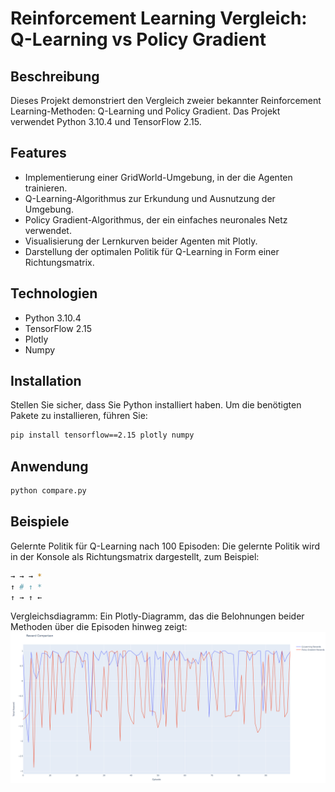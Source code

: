 # Reinforcement Learning Vergleich: Q-Learning vs Policy Gradient

## Beschreibung

Dieses Projekt demonstriert den Vergleich zweier bekannter Reinforcement Learning-Methoden: Q-Learning und Policy Gradient. Das Projekt verwendet Python 3.10.4 und TensorFlow 2.15.

## Features

- Implementierung einer GridWorld-Umgebung, in der die Agenten trainieren.
- Q-Learning-Algorithmus zur Erkundung und Ausnutzung der Umgebung.
- Policy Gradient-Algorithmus, der ein einfaches neuronales Netz verwendet.
- Visualisierung der Lernkurven beider Agenten mit Plotly.
- Darstellung der optimalen Politik für Q-Learning in Form einer Richtungsmatrix.

## Technologien

- Python 3.10.4
- TensorFlow 2.15
- Plotly
- Numpy 

## Installation

Stellen Sie sicher, dass Sie Python installiert haben. Um die benötigten Pakete zu installieren, führen Sie:

```bash
pip install tensorflow==2.15 plotly numpy
```

## Anwendung 

```bash
python compare.py
```

## Beispiele 

Gelernte Politik für Q-Learning nach 100 Episoden: Die gelernte Politik wird in der Konsole als Richtungsmatrix dargestellt, zum Beispiel:
```bash
→ → → *
↑ # ↑ *
↑ → ↑ ←
```

Vergleichsdiagramm: Ein Plotly-Diagramm, das die Belohnungen beider Methoden über die Episoden hinweg zeigt:
![Vergleichsdiagramm](100episodes.PNG)

